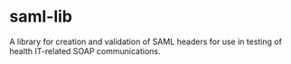 # saml-lib
A library for creation and validation of SAML headers for use in testing of health IT-related SOAP communications.

